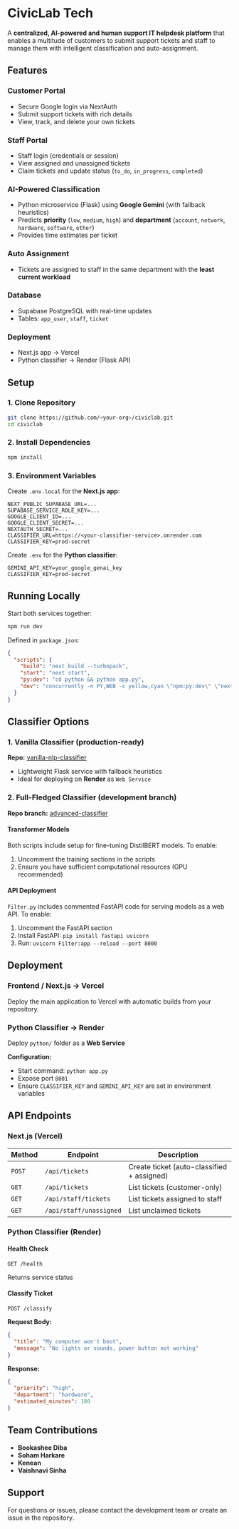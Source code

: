 # CivicLab Tech

A **centralized, AI-powered and human support IT helpdesk platform** that enables a multitude of customers to submit support tickets and staff to manage them with intelligent classification and auto-assignment.

## Features

### Customer Portal
- Secure Google login via NextAuth
- Submit support tickets with rich details
- View, track, and delete your own tickets

### Staff Portal
- Staff login (credentials or session)
- View assigned and unassigned tickets
- Claim tickets and update status (`to_do`, `in_progress`, `completed`)

### AI-Powered Classification
- Python microservice (Flask) using **Google Gemini** (with fallback heuristics)
- Predicts **priority** (`low`, `medium`, `high`) and **department** (`account`, `network`, `hardware`, `software`, `other`)
- Provides time estimates per ticket

### Auto Assignment
- Tickets are assigned to staff in the same department with the **least current workload**

### Database
- Supabase PostgreSQL with real-time updates
- Tables: `app_user`, `staff`, `ticket`

### Deployment
- Next.js app → Vercel
- Python classifier → Render (Flask API)

## Setup

### 1. Clone Repository

```bash
git clone https://github.com/<your-org>/civiclab.git
cd civiclab
```

### 2. Install Dependencies

```bash
npm install
```

### 3. Environment Variables

Create `.env.local` for the **Next.js app**:

```env
NEXT_PUBLIC_SUPABASE_URL=...
SUPABASE_SERVICE_ROLE_KEY=...
GOOGLE_CLIENT_ID=...
GOOGLE_CLIENT_SECRET=...
NEXTAUTH_SECRET=...
CLASSIFIER_URL=https://<your-classifier-service>.onrender.com
CLASSIFIER_KEY=prod-secret
```

Create `.env` for the **Python classifier**:

```env
GEMINI_API_KEY=your_google_genai_key
CLASSIFIER_KEY=prod-secret
```

## Running Locally

Start both services together:

```bash
npm run dev
```

Defined in `package.json`:

```json
{
  "scripts": {
    "build": "next build --turbopack",
    "start": "next start",
    "py:dev": "cd python && python app.py",
    "dev": "concurrently -n PY,WEB -c yellow,cyan \"npm:py:dev\" \"next dev\""
  }
}
```

## Classifier Options

### 1. Vanilla Classifier (production-ready)
**Repo:** [vanilla-nlp-classifier](https://github.com/vee-16/nlp-service)

- Lightweight Flask service with fallback heuristics
- Ideal for deploying on **Render** as `Web Service`

### 2. Full-Fledged Classifier (development branch)
**Repo branch:** [advanced-classifier](https://github.com/vee-16/hackumbc-tesl/commit/7ea7450d264865d28320c0967b7e536f5403fed7)

#### Transformer Models
Both scripts include setup for fine-tuning DistilBERT models. To enable:
1. Uncomment the training sections in the scripts
2. Ensure you have sufficient computational resources (GPU recommended)

#### API Deployment
`Filter.py` includes commented FastAPI code for serving models as a web API. To enable:
1. Uncomment the FastAPI section
2. Install FastAPI: `pip install fastapi uvicorn`
3. Run: `uvicorn Filter:app --reload --port 8000`

## Deployment

### Frontend / Next.js → Vercel
Deploy the main application to Vercel with automatic builds from your repository.

### Python Classifier → Render
Deploy `python/` folder as a **Web Service**

**Configuration:**
- Start command: `python app.py`
- Expose port `8001`
- Ensure `CLASSIFIER_KEY` and `GEMINI_API_KEY` are set in environment variables

## API Endpoints

### Next.js (Vercel)

| Method | Endpoint | Description |
|--------|----------|-------------|
| `POST` | `/api/tickets` | Create ticket (auto-classified + assigned) |
| `GET` | `/api/tickets` | List tickets (customer-only) |
| `GET` | `/api/staff/tickets` | List tickets assigned to staff |
| `GET` | `/api/staff/unassigned` | List unclaimed tickets |

### Python Classifier (Render)

#### Health Check
```http
GET /health
```
Returns service status

#### Classify Ticket
```http
POST /classify
```

**Request Body:**
```json
{
  "title": "My computer won't boot",
  "message": "No lights or sounds, power button not working"
}
```

**Response:**
```json
{
  "priority": "high",
  "department": "hardware",
  "estimated_minutes": 180
}
```

## Team Contributions

- **Bookashee Diba**
- **Soham Harkare**
- **Kenean**
- **Vaishnavi Sinha**

## Support

For questions or issues, please contact the development team or create an issue in the repository.
